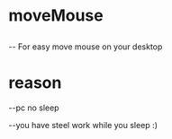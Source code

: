 # moveMouse

##

-- For easy move mouse on your desktop

# reason
--pc no sleep

--you have steel work while you sleep :)


